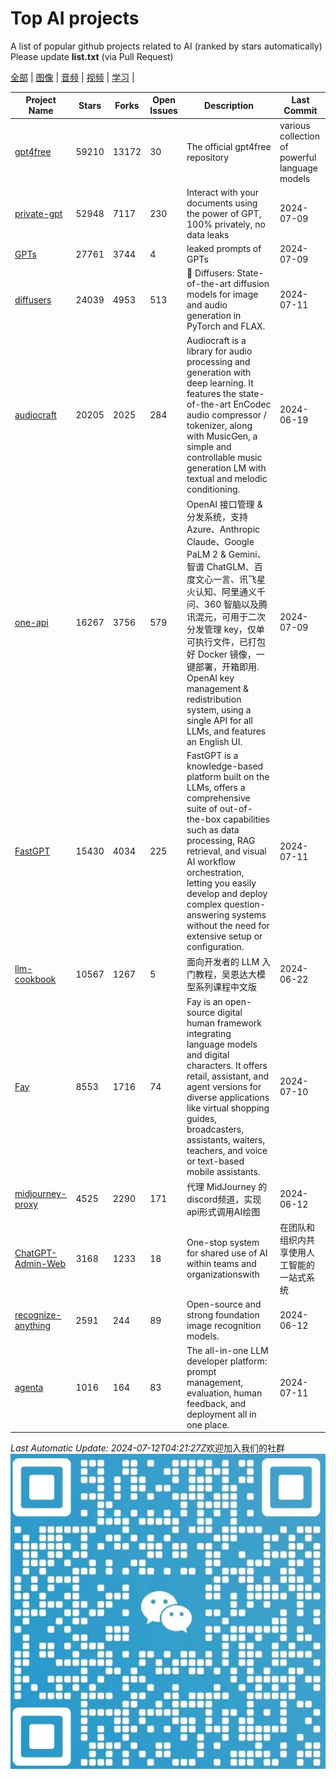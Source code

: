 # Top AI projects
A list of popular github projects related to AI (ranked by stars automatically)
Please update **list.txt** (via Pull Request)

<a href="./README.md">全部</a> |   <a href="./READMEpicture.md">图像</a> |   <a href="./READMEaudio.md">音频</a> | <a href="./READMEvideo.md">视频</a> | <a href="./READMElearn.md">学习</a> | 

| Project Name | Stars | Forks | Open Issues | Description | Last Commit |
| ------------ | ----- | ----- | ----------- | ----------- | ----------- |
| [gpt4free](https://github.com/xtekky/gpt4free) | 59210 | 13172 | 30 | The official gpt4free repository | various collection of powerful language models | 2024-07-11 |
| [private-gpt](https://github.com/zylon-ai/private-gpt) | 52948 | 7117 | 230 | Interact with your documents using the power of GPT, 100% privately, no data leaks | 2024-07-09 |
| [GPTs](https://github.com/linexjlin/GPTs) | 27761 | 3744 | 4 | leaked prompts of GPTs | 2024-07-09 |
| [diffusers](https://github.com/huggingface/diffusers) | 24039 | 4953 | 513 | 🤗 Diffusers: State-of-the-art diffusion models for image and audio generation in PyTorch and FLAX. | 2024-07-11 |
| [audiocraft](https://github.com/facebookresearch/audiocraft) | 20205 | 2025 | 284 | Audiocraft is a library for audio processing and generation with deep learning. It features the state-of-the-art EnCodec audio compressor / tokenizer, along with MusicGen, a simple and controllable music generation LM with textual and melodic conditioning. | 2024-06-19 |
| [one-api](https://github.com/songquanpeng/one-api) | 16267 | 3756 | 579 | OpenAI 接口管理 & 分发系统，支持 Azure、Anthropic Claude、Google PaLM 2 & Gemini、智谱 ChatGLM、百度文心一言、讯飞星火认知、阿里通义千问、360 智脑以及腾讯混元，可用于二次分发管理 key，仅单可执行文件，已打包好 Docker 镜像，一键部署，开箱即用. OpenAI key management & redistribution system, using a single API for all LLMs, and features an English UI. | 2024-07-09 |
| [FastGPT](https://github.com/labring/FastGPT) | 15430 | 4034 | 225 | FastGPT is a knowledge-based platform built on the LLMs, offers a comprehensive suite of out-of-the-box capabilities such as data processing, RAG retrieval, and visual AI workflow orchestration, letting you easily develop and deploy complex question-answering systems without the need for extensive setup or configuration. | 2024-07-11 |
| [llm-cookbook](https://github.com/datawhalechina/llm-cookbook) | 10567 | 1267 | 5 | 面向开发者的 LLM 入门教程，吴恩达大模型系列课程中文版 | 2024-06-22 |
| [Fay](https://github.com/xszyou/Fay) | 8553 | 1716 | 74 | Fay is an open-source digital human framework integrating language models and digital characters. It offers retail, assistant, and agent versions for diverse applications like virtual shopping guides, broadcasters, assistants, waiters, teachers, and voice or text-based mobile assistants. | 2024-07-10 |
| [midjourney-proxy](https://github.com/novicezk/midjourney-proxy) | 4525 | 2290 | 171 | 代理 MidJourney 的discord频道，实现api形式调用AI绘图 | 2024-06-12 |
| [ChatGPT-Admin-Web](https://github.com/AprilNEA/ChatGPT-Admin-Web) | 3168 | 1233 | 18 | One-stop system for shared use of AI within teams and organizationswith | 在团队和组织内共享使用人工智能的一站式系统 | 2023-12-27 |
| [recognize-anything](https://github.com/xinyu1205/recognize-anything) | 2591 | 244 | 89 | Open-source and strong foundation image recognition models. | 2024-06-12 |
| [agenta](https://github.com/Agenta-AI/agenta) | 1016 | 164 | 83 | The all-in-one LLM developer platform: prompt management, evaluation, human feedback, and deployment all in one place. | 2024-07-11 |

*Last Automatic Update: 2024-07-12T04:21:27Z*欢迎加入我们的社群 ![](https://raw.githubusercontent.com/mouuii/picture/master/weichat.jpg) 
